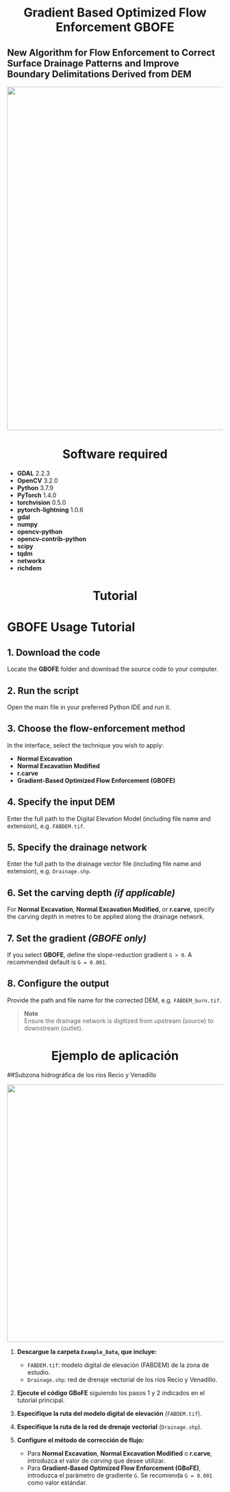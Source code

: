 # <h1 align="center"> Gradient Based Optimized Flow Enforcement GBOFE

## New Algorithm for Flow Enforcement to Correct Surface Drainage Patterns and Improve Boundary Delimitations Derived from DEM
<p align="center"> 
  <img src="https://github.com/user-attachments/assets/b7073e1f-812d-49da-a8d7-6f569e1c8540"width="800">
</p> 

<h1 align="center">Software required</h1>

- **GDAL** 2.2.3  
- **OpenCV** 3.2.0  
- **Python** 3.7.9  
- **PyTorch** 1.4.0  
- **torchvision** 0.5.0  
- **pytorch-lightning** 1.0.6  
- **gdal**  
- **numpy**  
- **opencv-python**  
- **opencv-contrib-python**  
- **scipy**  
- **tqdm**  
- **networkx**  
- **richdem**

<h1 align="center">Tutorial</h1>

# GBOFE Usage Tutorial

## 1. Download the code
Locate the **GBOFE** folder and download the source code to your computer.

## 2. Run the script
Open the main file in your preferred Python IDE and run it.

## 3. Choose the flow-enforcement method
In the interface, select the technique you wish to apply:

- **Normal Excavation**
- **Normal Excavation Modified**
- **r.carve**
- **Gradient-Based Optimized Flow Enforcement (GBOFE)**

## 4. Specify the input DEM
Enter the full path to the Digital Elevation Model (including file name and extension), e.g. `FABDEM.tif`.

## 5. Specify the drainage network
Enter the full path to the drainage vector file (including file name and extension), e.g. `Drainage.shp`.

## 6. Set the carving depth *(if applicable)*
For **Normal Excavation**, **Normal Excavation Modified**, or **r.carve**, specify the carving depth in metres to be applied along the drainage network.

## 7. Set the gradient *(GBOFE only)*
If you select **GBOFE**, define the slope-reduction gradient `G > 0`. A recommended default is `G = 0.001`.

## 8. Configure the output
Provide the path and file name for the corrected DEM, e.g. `FABDEM_burn.tif`.

> **Note**  
> Ensure the drainage network is digitized from upstream (source) to downstream (outlet).



<h1 align="center">Ejemplo de aplicación</h1>   
##Subzona hidrográfica de los ríos Recio y Venadillo
<p align="center"> 
  <img src="https://github.com/user-attachments/assets/82b61a72-99f0-4332-a971-23d0920bc0da"width="600">
</p> 


1. **Descargue la carpeta `Example_Data`, que incluye:**
   - `FABDEM.tif`: modelo digital de elevación (FABDEM) de la zona de estudio.  
   - `Drainage.shp`: red de drenaje vectorial de los ríos Recio y Venadillo.

2. **Ejecute el código GBoFE** siguiendo los pasos 1 y 2 indicados en el tutorial principal.

3. **Especifique la ruta del modelo digital de elevación** (`FABDEM.tif`).

4. **Especifique la ruta de la red de drenaje vectorial** (`Drainage.shp`).

5. **Configure el método de corrección de flujo:**
   - Para **Normal Excavation**, **Normal Excavation Modified** o **r.carve**, introduzca el valor de *carving* que desee utilizar.  
   - Para **Gradient-Based Optimized Flow Enforcement (GBoFE)**, introduzca el parámetro de gradiente `G`. Se recomienda `G = 0.001` como valor estándar.


